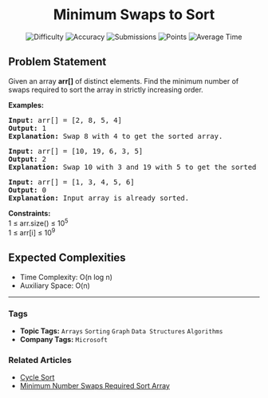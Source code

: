 <h1 align="center">Minimum Swaps to Sort</h1>

<p align="center">
  <img alt="Difficulty" title="Difficulty" src="https://custom-icon-badges.demolab.com/badge/Difficulty: Medium-1F222E?style=for-the-badge&logoColor=white&logo=fire"/>
  <img alt="Accuracy" title="Accuracy" src="https://custom-icon-badges.demolab.com/badge/Accuracy: 38.39%25-1F222E?style=for-the-badge&logoColor=white&logo=target"/>
  <img alt="Submissions" title="Submissions" src="https://custom-icon-badges.demolab.com/badge/Submissions: 180K+-1F222E?style=for-the-badge&logoColor=white&logo=repo"/>
  <img alt="Points" title="Points" src="https://custom-icon-badges.demolab.com/badge/Points: 4-1F222E?style=for-the-badge&logoColor=white&logo=award"/>
  <img alt="Average Time" title="Average Time" src="https://custom-icon-badges.demolab.com/badge/Average%20Time: 20m-1F222E?style=for-the-badge&logoColor=white&logo=clock"/>
</p>

## Problem Statement

Given an array <b>arr[]</b> of distinct elements. Find the minimum number of swaps required to sort the array in strictly increasing order.

<b>Examples:</b>

<pre><b>Input: </b>arr[] = [2, 8, 5, 4]
<b>Output: </b>1
<b>Explanation: </b>Swap 8 with 4 to get the sorted array.</pre>

<pre><b>Input: </b>arr[] = [10, 19, 6, 3, 5]
<b>Output: </b>2
<b>Explanation: </b>Swap 10 with 3 and 19 with 5 to get the sorted array.<br></pre>

<pre><b>Input: </b>arr[] = [1, 3, 4, 5, 6]
<b>Output:</b> 0
<b>Explanation: </b>Input array is already sorted.</pre>

<b>Constraints:</b><br>1 ≤ arr.size() ≤ 10<sup>5</sup><br>1 ≤ arr[i] ≤ 10<sup>9</sup>

## Expected Complexities
- Time Complexity: O(n log n)
- Auxiliary Space: O(n)

<hr>

### Tags
- **Topic Tags:** `Arrays` `Sorting` `Graph` `Data Structures` `Algorithms`
- **Company Tags:** `Microsoft`

### Related Articles
- [Cycle Sort](https://www.geeksforgeeks.org/cycle-sort/)
- [Minimum Number Swaps Required Sort Array](https://www.geeksforgeeks.org/minimum-number-swaps-required-sort-array/)
